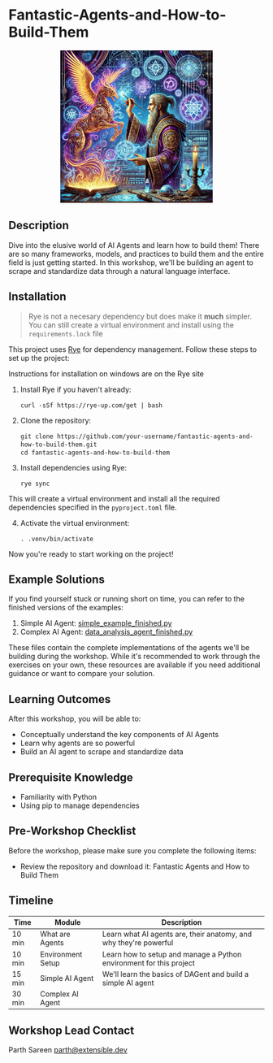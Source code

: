 # Fantastic-Agents-and-How-to-Build-Them

<p align="center">
  <img src="image.webp" alt="Fantastic Agents and How to Build Them" width="300">
</p>

## Description
Dive into the elusive world of AI Agents and learn how to build them! There are so many frameworks, models, and practices to build them and the entire field is just getting started. In this workshop, we'll be building an agent to scrape and standardize data through a natural language interface.

## Installation

> Rye is not a necesary dependency but does make it **much** simpler. You can still create a virtual environment and install using the `requirements.lock` file

This project uses [Rye](https://rye-up.com/) for dependency management. Follow these steps to set up the project:

Instructions for installation on windows are on the Rye site

1. Install Rye if you haven't already:
   ```
   curl -sSf https://rye-up.com/get | bash
   ```

2. Clone the repository:
   ```
   git clone https://github.com/your-username/fantastic-agents-and-how-to-build-them.git
   cd fantastic-agents-and-how-to-build-them
   ```

3. Install dependencies using Rye:
   ```
   rye sync
   ```

This will create a virtual environment and install all the required dependencies specified in the `pyproject.toml` file.

4. Activate the virtual environment:
   ```
   . .venv/bin/activate
   ```

Now you're ready to start working on the project!


## Example Solutions

If you find yourself stuck or running short on time, you can refer to the finished versions of the examples:

1. Simple AI Agent: [simple_example_finished.py](src/fantastic_agents_and_how_to_build_them/simple_example_finished.py)
2. Complex AI Agent: [data_analysis_agent_finished.py](src/fantastic_agents_and_how_to_build_them/data_analysis_agent_finished.py)

These files contain the complete implementations of the agents we'll be building during the workshop. While it's recommended to work through the exercises on your own, these resources are available if you need additional guidance or want to compare your solution.


## Learning Outcomes
After this workshop, you will be able to:
- Conceptually understand the key components of AI Agents
- Learn why agents are so powerful
- Build an AI agent to scrape and standardize data

## Prerequisite Knowledge
- Familiarity with Python
- Using pip to manage dependencies

## Pre-Workshop Checklist
Before the workshop, please make sure you complete the following items:
- Review the repository and download it: Fantastic Agents and How to Build Them

## Timeline
| Time | Module | Description |
|------|--------|-------------|
| 10 min | What are Agents | Learn what AI agents are, their anatomy, and why they're powerful |
| 10 min | Environment Setup | Learn how to setup and manage a Python environment for this project |
| 15 min | Simple AI Agent | We'll learn the basics of DAGent and build a simple AI agent |
| 30 min | Complex AI Agent | |

## Workshop Lead Contact
Parth Sareen
parth@extensible.dev
